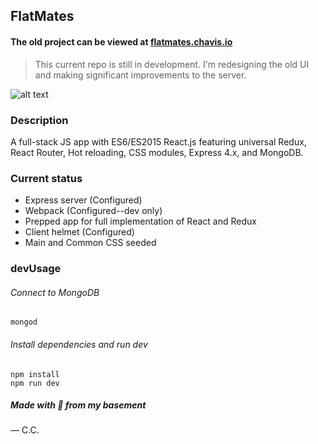 ## FlatMates

#### The old project can be viewed at [flatmates.chavis.io](http://flatmates.chavis.io)
> This current repo is still in development. I'm redesigning the old UI and making significant improvements to the server.

![alt text](https://d3brgjqtir64ox.cloudfront.net/fm-bg.png "FlatMates")

### Description
A full-stack JS app with ES6/ES2015 React.js featuring universal Redux, React Router, Hot reloading, CSS modules, Express 4.x, and MongoDB.


### Current status
* Express server (Configured)
* Webpack (Configured--dev only)
* Prepped app for full implementation of React and Redux
* Client helmet (Configured)
* Main and Common CSS seeded

### devUsage

###### Connect to MongoDB

```
mongod

```
###### Install dependencies and run dev
```
npm install
npm run dev

```

##### Made with 💚 from my basement 
— C.C.